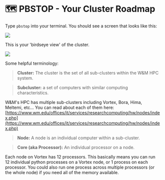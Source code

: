 # 🗺 PBSTOP - Your Cluster Roadmap

Type `pbstop` into your terminal. You should see a screen that looks like this:

![](../.gitbook/assets/pbstop.png)

This is your 'birdseye view' of the cluster.

![](../.gitbook/assets/pbstop\_ex.png)

Some helpful terminology:

> **Cluster:** The cluster is the set of all sub-clusters within the W\&M HPC system.

> **Subcluster:** a set of computers with similar computing characteristics.

W\&M's HPC has multiple sub-clusters including Vortex, Bora, Hima, Meltemi, etc... You can read about each of them here: [https://www.wm.edu/offices/it/services/researchcomputing/hw/nodes/index.php](https://www.wm.edu/offices/it/services/researchcomputing/hw/nodes/index.php)

> **Node:** A node is an individual computer within a sub-cluster.

> **Core (aka Processor):** An individual processor on a node.

Each node on Vortex has 12 processors. This basically means you can run 12 individual python processes on a Vortex node, or 1 process on each processor. You could also run one process across multiple processors (or the whole node) if you need all of the memory available.
